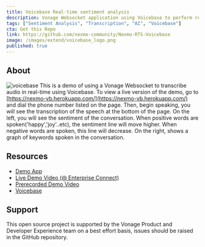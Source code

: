 ```yaml
---
title: Voicebase Real-time sentiment analysis
description: Vonage Websocket application using Voicebase to perform real-time transcription and sentiment analysis
tags: ["Sentiment Analysis", "Transcription", "AI", "Voicebase"]
cta: Get this Repo
link: https://github.com/nexmo-community/Nexmo-RTS-Voicebase
image: /images/extend/voicebase_logo.png
published: true
---
```


## About
![voicebase](/images/extend/voicebase.png)
This is a demo of using a Vonage Websocket to transcribe audio in real-time using Voicebase. To view a live version of the demo, go to [https://nexmo-vb.herokuapp.com/](https://nexmo-vb.herokuapp.com/) and dial the phone number listed on the page. Then, begin speaking, you will see the transcription of the speech at the bottom of the page. On the left, you will see the sentiment of the conversation. When positive words are spoken('happy','joy'..etc), the sentiment line will move higher. When negative words are spoken, this line will decrease. On the right, shows a graph of keywords spoken in the conversation.

## Resources
- [Demo App](https://nexmo-vb.herokuapp.com/)
- [Live Demo Video (@ Enterprise Connect)](https://www.youtube.com/watch?v=sOhbwJ_ZCoQ)
- [Prerecorded Demo Video](https://youtu.be/p5wc6e0AKTQ?t=223)
- [Voicebase](https://www.voicebase.com)

## Support
This open source project is supported by the Vonage Product and Developer Experience team on a best effort basis, issues should be raised in the GitHub repository.
